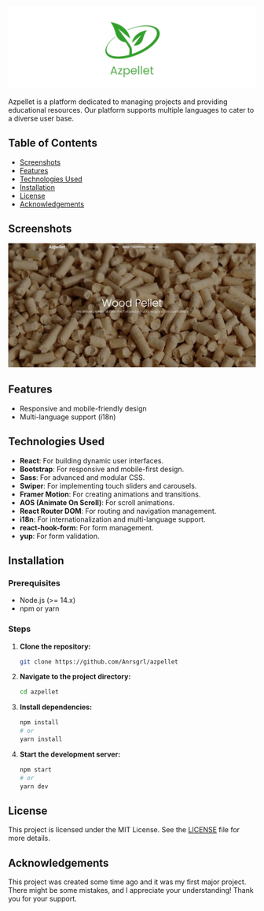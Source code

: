![Azpellet Logo](./src/assets/images/banner.webp)

Azpellet is a platform dedicated to managing projects and providing educational resources. Our platform supports multiple languages to cater to a diverse user base.

## Table of Contents

- [Screenshots](#screenshots)
- [Features](#features)
- [Technologies Used](#technologies-used)
- [Installation](#installation)
- [License](#license)
- [Acknowledgements](#acknowledgements)

## Screenshots

![Homepage Screenshot](./public/screenshot.webp)

## Features

- Responsive and mobile-friendly design
- Multi-language support (i18n)

## Technologies Used

- **React**: For building dynamic user interfaces.
- **Bootstrap**: For responsive and mobile-first design.
- **Sass**: For advanced and modular CSS.
- **Swiper**: For implementing touch sliders and carousels.
- **Framer Motion**: For creating animations and transitions.
- **AOS (Animate On Scroll)**: For scroll animations.
- **React Router DOM**: For routing and navigation management.
- **i18n**: For internationalization and multi-language support.
- **react-hook-form**: For form management.
- **yup**: For form validation.

## Installation

### Prerequisites

- Node.js (>= 14.x)
- npm or yarn

### Steps

1. **Clone the repository:**

   ```sh
   git clone https://github.com/Anrsgrl/azpellet
   ```

2. **Navigate to the project directory:**

   ```sh
   cd azpellet
   ```

3. **Install dependencies:**

   ```sh
   npm install
   # or
   yarn install
   ```

4. **Start the development server:**

   ```sh
   npm start
   # or
   yarn dev
   ```

## License

This project is licensed under the MIT License. See the [LICENSE](LICENSE) file for more details.

## Acknowledgements

This project was created some time ago and it was my first major project. There might be some mistakes, and I appreciate your understanding! Thank you for your support.

